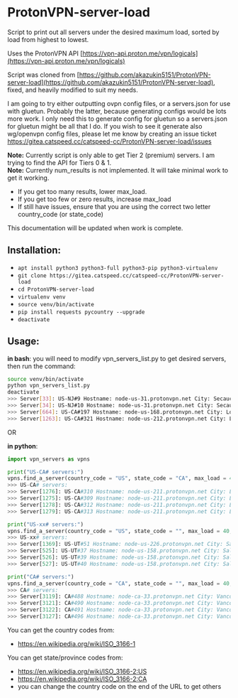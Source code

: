 # ProtonVPN-server-load

Script to print out all servers under the desired maximum load, sorted by load from highest to lowest.

Uses the ProtonVPN API [https://vpn-api.proton.me/vpn/logicals](https://vpn-api.proton.me/vpn/logicals)

Script was cloned from [https://github.com/akazukin5151/ProtonVPN-server-load](https://github.com/akazukin5151/ProtonVPN-server-load), fixed, and heavily modified to suit my needs.

I am going to try either outputting ovpn config files, or a servers.json for use with gluetun. Probably the latter, because generating configs would be lots more work. I only need this to generate config for gluetun so a servers.json for gluetun might be all that I do. If you wish to see it generate also wg/openvpn config files, please let me know by creating an issue ticket https://gitea.catspeed.cc/catspeed-cc/ProtonVPN-server-load/issues

**Note:** Currently script is only able to get Tier 2 (premium) servers. I am trying to find the API for Tiers 0 & 1.<br />
**Note:** Currently num_results is not implemented. It will take minimal work to get it working.

- If you get too many results, lower max_load.
- If you get too few or zero results, increase max_load
- If still have issues, ensure that you are using the correct two letter country_code (or state_code)

This documentation will be updated when work is complete.

## Installation:

- ```apt install python3 python3-full python3-pip python3-virtualenv```
- ```git clone https://gitea.catspeed.cc/catspeed-cc/ProtonVPN-server-load```
- ```cd ProtonVPN-server-load```
- ```virtualenv venv```
- ```source venv/bin/activate```
- ```pip install requests pycountry --upgrade```
- ```deactivate```


## Usage:

**in bash**: you will need to modify vpn_servers_list.py to get desired servers, then run the command:
```sh
source venv/bin/activate
python vpn_servers_list.py
deactivate
>>> Server[33]: US-NJ#9 Hostname: node-us-31.protonvpn.net City: Secaucus Load: 40% Tier: 2 secure_core: True netshield: True port_forward: True
>>> Server[34]: US-NJ#10 Hostname: node-us-31.protonvpn.net City: Secaucus Load: 40% Tier: 2 secure_core: True netshield: True port_forward: True
>>> Server[664]: US-CA#197 Hostname: node-us-168.protonvpn.net City: Los Angeles Load: 40% Tier: 2 streaming: True port_forward: True
>>> Server[1263]: US-CA#321 Hostname: node-us-212.protonvpn.net City: Los Angeles Load: 40% Tier: 2 streaming: True port_forward: True

```

OR

**in python**:
```py
import vpn_servers as vpns

print("US-CA# servers:")
vpns.find_a_server(country_code = "US", state_code = "CA", max_load = 40, num_results = 5)
>>> US-CA# servers:
>>> Server[1276]: US-CA#310 Hostname: node-us-211.protonvpn.net City: Los Angeles Load: 34% Tier: 2 streaming: True port_forward: True
>>> Server[1275]: US-CA#309 Hostname: node-us-211.protonvpn.net City: Los Angeles Load: 33% Tier: 2 streaming: True port_forward: True
>>> Server[1278]: US-CA#312 Hostname: node-us-211.protonvpn.net City: Los Angeles Load: 33% Tier: 2 streaming: True port_forward: True
>>> Server[1279]: US-CA#313 Hostname: node-us-211.protonvpn.net City: Los Angeles Load: 33% Tier: 2 streaming: True port_forward: True

print("US-xx# servers:")
vpns.find_a_server(country_code = "US", state_code = "", max_load = 40, num_results = 5)
>>> US-xx# servers:
>>> Server[1369]: US-UT#51 Hostname: node-us-226.protonvpn.net City: Salt Lake City Load: 33% Tier: 2 secure_core: True netshield: True port_forward: True
>>> Server[525]: US-UT#37 Hostname: node-us-158.protonvpn.net City: Salt Lake City Load: 15% Tier: 2 streaming: True
>>> Server[526]: US-UT#39 Hostname: node-us-158.protonvpn.net City: Salt Lake City Load: 13% Tier: 2 streaming: True
>>> Server[527]: US-UT#40 Hostname: node-us-158.protonvpn.net City: Salt Lake City Load: 11% Tier: 2 streaming: True

print("CA# servers:")
vpns.find_a_server(country_code = "CA", state_code = "", max_load = 40, num_results = 5)
>>> CA# servers:
>>> Server[3119]: CA#488 Hostname: node-ca-33.protonvpn.net City: Vancouver Load: 40% Tier: 2 secure_core: True netshield: True streaming: True
>>> Server[3121]: CA#490 Hostname: node-ca-33.protonvpn.net City: Vancouver Load: 40% Tier: 2 secure_core: True netshield: True streaming: True
>>> Server[3122]: CA#491 Hostname: node-ca-33.protonvpn.net City: Vancouver Load: 40% Tier: 2 secure_core: True netshield: True streaming: True
>>> Server[3127]: CA#496 Hostname: node-ca-33.protonvpn.net City: Vancouver Load: 40% Tier: 2 secure_core: True netshield: True streaming: True

```

You can get the country codes from:
- https://en.wikipedia.org/wiki/ISO_3166-1

You can get state/province codes from:
- https://en.wikipedia.org/wiki/ISO_3166-2:US
- https://en.wikipedia.org/wiki/ISO_3166-2:CA
- you can change the country code on the end of the URL to get others
